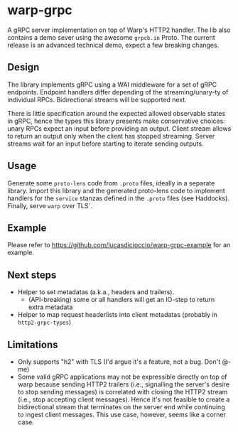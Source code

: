 # warp-grpc

A gRPC server implementation on top of Warp's HTTP2 handler.  The lib also
contains a demo sever using the awesome `grpcb.in` Proto. The current release
is an advanced technical demo, expect a few breaking changes.

## Design

The library implements gRPC using a WAI middleware for a set of gRPC endpoints.
Endpoint handlers differ depending of the streaming/unary-ty of individual
RPCs. Bidirectional streams will be supported next.

There is little specification around the expected allowed observable states in
gRPC, hence the types this library presents make conservative choices: unary
RPCs expect an input before providing an output. Client stream allows to return
an output only when the client has stopped streaming. Server streams wait for
an input before starting to iterate sending outputs.

## Usage

Generate some `proto-lens` code from `.proto` files, ideally in a separate
library.  Import this library and the generated proto-lens code to implement
handlers for the `service` stanzas defined in the `.proto` files (see
Haddocks). Finally, serve `warp` over TLS`.

## Example

Please refer to https://github.com/lucasdicioccio/warp-grpc-example for an example.

## Next steps

* Helper to set metadatas (a.k.a., headers and trailers).
  - (API-breaking) some or all handlers will get an IO-step to return extra metadata
* Helper to map request headerlists into client metadatas (probably in `http2-grpc-types`)

## Limitations

* Only supports "h2" with TLS (I'd argue it's a feature, not a bug. Don't @-me)
* Some valid gRPC applications may not be expressible directly on top of warp
  because sending HTTP2 trailers (i.e., signalling the server's desire to stop
  sending messages) is correlated with closing the HTTP2 stream (i.e., stop
  accepting client messages). Hence it's not feasible to create a bidirectional
  stream that terminates on the server end while continuing to ingest client
  messages. This use case, however, seems like a corner case.
